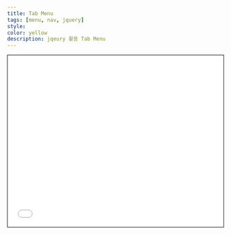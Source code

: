 ```yaml
---
title: Tab Menu
tags: [menu, nav, jquery]
style: 
color: yellow
description: jqeury 활용 Tab Menu
---
```


<iframe width="100%" height="400" style="border:1px solid #000" src="//jsfiddle.net/lsung506/tkq64zxm/embedded/js,html,css,result/dark/" allowfullscreen="allowfullscreen" allowpaymentrequest frameborder="0"></iframe>